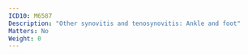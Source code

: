```yaml
---
ICD10: M6587
Description: "Other synovitis and tenosynovitis: Ankle and foot"
Matters: No
Weight: 0
---
```

